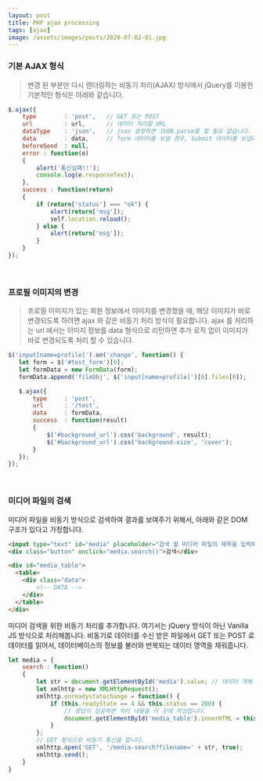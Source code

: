 ```yaml
---
layout: post
title: PHP ajax processing
tags: [ajax]
image: /assets/images/posts/2020-07-02-01.jpg
---
```


### 기본 AJAX 형식

> 변경 된 부분만 다시 렌더링하는 비동기 처리(AJAX) 방식에서 jQuery를 이용한 기본적인 형식은 아래와 같습니다.

~~~js
$.ajax({
    type        : 'post',   // GET 또는 POST
    url         : url,      // 데이터 처리할 URL
    dataType    : 'json',   // json 설정하면 JSON.parse를 할 필요 없습니다.
    data        : data,     // form 데이터를 보낼 경우, Submit 데이터를 보냅니다.
    beforeSend  : null,
    error : function(e)
    {
        alert('통신실패!!');
        console.log(e.responseText);
    },
    success : function(return)
    {
        if (return['status'] === "ok") {
            alert(return['msg']);
            self.location.reload();
        } else {
            alert(return['msg']);
        }
    }
});
~~~

<br/>

### 프로필 이미지의 변경

> 프로필 이미지가 있는 회원 정보에서 이미지를 변경했을 때, 해당 이미지가 바로 변경되도록 하려면 ajax 와 같은 비동기 처리 방식이 필요합니다. ajax 를 처리하는 url 에서는 이미지 정보를 data 형식으로 리턴하면 추가 로직 없이 이미지가 바로 변경되도록 처리 할 수 있습니다.

~~~js
$('input[name=profile]').on('change', function() {
   let form = $('#test_form')[0];
   let formData = new FormData(form);
   formData.append('fileObj', $('input[name=profile]')[0].files[0]);

   $.ajax({
       type     : 'post',
       url      : '/test',
       data     : formData,
       success  : function(result) 
       {
           $('#background_url').css('background', result);
           $('#background_url').css('background-size', 'cover');
       }
   });
});
~~~

<br/>

### 미디어 파일의 검색

미디어 파일을 비동기 방식으로 검색하여 결과를 보여주기 위해서, 아래와 같은 DOM 구조가 있다고 가정합니다.

~~~html
<input type="text" id="media" placeholder="검색 할 미디어 파일의 제목을 입력하세요.">
<div class="button" onclick="media.search()">검색</div>

<div id="media_table">
  <table>
    <div class="data">
        <!-- DATA -->
    </div>
  </table>
</div>
~~~

미디어 검색을 위한 비동기 처리를 추가합니다. 여기서는 jQuery 방식이 아닌 Vanilla JS 방식으로 처리해봅니다.
비동기로 데이터를 수신 받은 파일에서 GET 또는 POST 로 데이터를 읽어서, 데이터베이스의 정보를 불러와 반복되는 데이터 영역을 채워줍니다.

~~~js
let media = {
    search : function()
    {
        let str = document.getElementById('media').value; // 데이터 객체
        let xmlhttp = new XMLHttpRequest();
        xmlhttp.onreadystatechange = function() {
            if (this.readyState == 4 && this.status == 200) {
                // 응답이 성공하면 처리 내용을 이 곳에 작성합니다.
                document.getElementById('media_table').innerHTML = this.responseText;
            }
        };
        // GET 형식으로 비동기 통신을 합니다.
        xmlhttp.open('GET', '/media-search?filename=' + str, true);
        xmlhttp.send();
    }
}
~~~